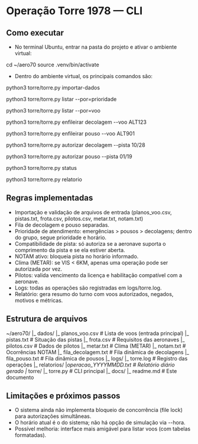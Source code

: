 # Operação Torre 1978 — CLI 
## Como executar
 
* No terminal Ubuntu, entrar na pasta do projeto e ativar o ambiente virtual:

cd ~/aero70
source .venv/bin/activate

* Dentro do ambiente virtual, os principais comandos são:

python3 torre/torre.py importar-dados

python3 torre/torre.py listar --por=prioridade

python3 torre/torre.py listar --por=voo

python3 torre/torre.py enfileirar decolagem --voo ALT123

python3 torre/torre.py enfileirar pouso --voo ALT901

python3 torre/torre.py autorizar decolagem --pista 10/28

python3 torre/torre.py autorizar pouso --pista 01/19

python3 torre/torre.py status

python3 torre/torre.py relatorio


## Regras implementadas 

* Importação e validação de arquivos de entrada (planos_voo.csv, pistas.txt, frota.csv, pilotos.csv, metar.txt, notam.txt)
* Fila de decolagem e pouso separadas.
* Prioridade de atendimento: emergências > pousos > decolagens; dentro do grupo, segue prioridade e horário.
* Compatibilidade de pista: só autoriza se a aeronave suporta o comprimento da pista e se ela estiver aberta.
* NOTAM ativo: bloqueia pista no horário informado.
* Clima (METAR): se VIS < 6KM, apenas uma operação pode ser autorizada por vez.
* Pilotos: valida vencimento da licença e habilitação compatível com a aeronave.
* Logs: todas as operações são registradas em logs/torre.log.
* Relatório: gera resumo do turno com voos autorizados, negados, motivos e métricas.


## Estrutura de arquivos 

~/aero70/
        |_ dados/
              |_ planos_voo.csv       # Lista de voos (entrada principal)
              |_ pistas.txt            # Situação das pistas
              |_ frota.csv             # Requisitos das aeronaves
              |_ pilotos.csv          # Dados de pilotos
              |_ metar.txt             # Clima (METAR)
              |_ notam.txt            # Ocorrências NOTAM
              |_ fila_decolagem.txt   # Fila dinâmica de decolagens
              |_ fila_pouso.txt           # Fila dinâmica de pousos
      |_ logs/
              |_ torre.log                   # Registro das operações
      |_ relatorios/
              |_operacao_YYYYMMDD.txt  # Relatório diário gerado
      |_ torre/
              |_ torre.py                  # CLI principal
      |_ docs/
              |_ readme.md            # Este documento


## Limitações e próximos passos 
* O sistema ainda não implementa bloqueio de concorrência (file lock) para autorizações simultâneas.
* O horário atual é o do sistema; não há opção de simulação via --hora.
* Possível melhoria: interface mais amigável para listar voos (com tabelas formatadas).

